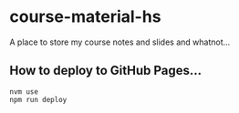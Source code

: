 # course-material-hs

A place to store my course notes and slides and whatnot...

## How to deploy to GitHub Pages...

```
nvm use
npm run deploy
```
